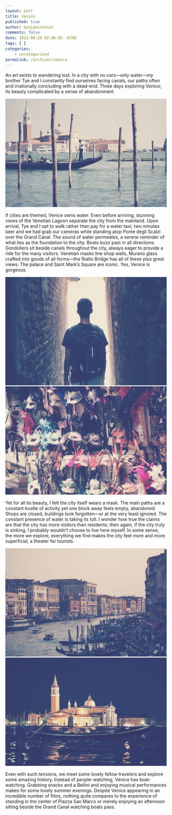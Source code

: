 ```yaml
---
layout: post
title: Venice
published: true
author: benjaminchait
comments: false
date: 2013-06-20 02:06:02 -0700
tags: [ ]
categories:
    - uncategorized
permalink: /archives/venice
---
```

An art exists to wandering lost. In a city with no cars—only water—my brother Tye and I constantly find ourselves facing canals, our paths often and irrationally concluding with a dead-end. Three days exploring Venice; its beauty complicated by a sense of abandonment.

![Gondolier during day][1]

If cities are themed, Venice owns water. Even before arriving, stunning views of the Venetian Lagoon separate the city from the mainland. Upon arrival, Tye and I opt to walk rather than pay for a water taxi; two minutes later and we had grab our cameras while standing atop Ponte degli Scalzi over the Grand Canal. The sound of water permeates, a serene reminder of what lies as the foundation to the city. Boats buzz past in all directions. Gondoliers sit beside canals throughout the city, always eager to provide a ride for the many visitors. Venetian masks line shop walls, Murano glass crafted into goods of all forms—the Rialto Bridge has all of these plus great views. The palace and Saint Mark’s Square are iconic. Yes, Venice is gorgeous.

![Tye in a small alleyway][2]
![Venetian masks][3]

Yet for all its beauty, I felt the city itself wears a mask. The main paths are a constant bustle of activity yet one block away feels empty, abandoned. Shops are closed, buildings look forgotten—or at the very least ignored. The constant presence of water is taking its toll. I wonder how true the claims are that the city has more visitors than residents; then again, if the city truly is sinking, I probably wouldn’t choose to live here myself. In some sense, the more we explore, everything we find makes the city feel more and more superficial, a theater for tourists.

![Grand Canal from Rialto Bridge][4]
![Gondolier during night][5]

Even with such tensions, we meet some lovely fellow travelers and explore some amazing history. Instead of people-watching, Venice has boat-watching. Grabbing snacks and a Bellini and enjoying musical performances makes for some lovely summer evenings. Despite Venice appearing in an incredible number of films, nothing quite compares to the experience of standing in the center of Piazza San Marco or merely enjoying an afternoon sitting beside the Grand Canal watching boats pass.

 [1]: /wp-content/uploads/media/img/2013/06-wp/20130624-003834.jpg
 [2]: /wp-content/uploads/media/img/2013/06-wp/20130624-003912.jpg
 [3]: /wp-content/uploads/media/img/2013/06-wp/20130624-003921.jpg
 [4]: /wp-content/uploads/media/img/2013/06-wp/20130624-003943.jpg
 [5]: /wp-content/uploads/media/img/2013/06-wp/20130624-004031.jpg
